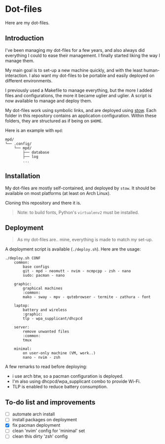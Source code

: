 # Dot-files

Here are my dot-files.

## Introduction

I've been managing my dot-files for a few years, and also always did everything I could to ease their management.
I finally started liking the way I manage them.

My main goal is to set-up a new machine quickly, and with the least human-interaction.
I also want my dot-files to be portable and easily deployed on different environments.

I previously used a Makefile to manage everything, but the more I added files and configurations, the more it became uglier and uglier.
A script is now available to manage and deploy them.

My dot-files work using symbolic links, and are deployed using [stow](https://www.gnu.org/software/stow/).
Each folder in this repository contains an application configuration.
Within these folders, they are structured as if being on `$HOME`.

Here is an example with `mpd`:

```
mpd/
└── .config/
    └── mpd/
        ├── database
        ├── log
        ...
```

## Installation

My dot-files are mostly self-contained, and deployed by `stow`.
It should be available on most platforms (at least on Arch Linux).

Cloning this repository and there it is.

> Note: to build fonts, Python's `virtualenv2` must be installed.

## Deployment

> As my dot-files are.. mine, everything is made to match *my* set-up.

A deployment script is available (`./deploy.sh`).
Here are the usage:

```
./deploy.sh CONF
	common:
		base configs
		git - mpd - neomutt - nvim - ncmpcpp - zsh - nano
		sudo: pacman - nano

	graphic:
		graphical machines
		:common:
		mako - sway - mpv - qutebrowser - termite - zathura - font

	laptop:
		battery and wireless
		:graphic:
		tlp - wpa_supplicant/dhcpcd

	server:
		remove unwanted files
		:common:
		tmux

	minimal:
		on user-only machine (VM, work..)
		nano - nvim - zsh
```

A few remarks to read before deploying:

- i use arch btw, so a pacman configuration is deployed.
- I'm also using dhcpcd/wpa_supplicant combo to provide Wi-Fi.
- TLP is enabled to reduce battery consumption.

## To-do list and improvements

- [ ] automate arch install
- [ ] install packages on deployment
- [X] fix pacman deployment
- [ ] clean 'nvim' config for 'minimal' set
- [ ] clean this dirty 'zsh' config
